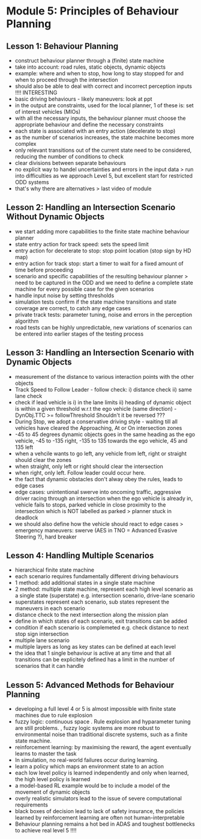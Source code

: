 # Module 5: Principles of Behaviour Planning
## Lesson 1: Behaviour Planning
- construct behaviour planner through a (finite) state machine
- take into account: road rules, static objects, dynamic objects
- example: where and when to stop, how long to stay stopped for and when to proceed through the intersection
- should also be able to deal with correct and incorrect perception inputs !!!! INTERESTING
- basic driving behaviours - likely maneuvers: look at ppt
- in the output are constraints, used for the local planner, 1 of these is: set of interest vehicles (MIOs)
- with all the necessary inputs, the behaviour planner must choose the appropriate behaviour and define the necessary constraints 
- each state is associated with an entry action (decelerate to stop)
- as the number of scenarios increases, the state machine becomes more complex
- only relevant transitions out of the current state need to be considered, reducing the number of conditions to check
- clear divisions between separate behaviours
- no explicit way to handel uncertainties and errors in the input data > run into difficulties as we approach Level 5, but excellent start for restricted ODD systems
- that's why there are alternatives > last video of module

## Lesson 2: Handling an Intersection Scenario Without Dynamic Objects
- we start adding more capabilities to the finite state machine behaviour planner
- state entry action for track speed: sets the speed limit
- entry action for decelerate to stop: stop point location (stop sign by HD map)
- entry action for track stop: start a timer to wait for a fixed amount of time before proceeding
- scenario and specific capabilities of the resulting behaviour planner > need to be captured in the ODD and we need to define a complete state machine for every possible case for the given scenarios
- handle input noise by setting thresholds
- simulation tests confirm if the state machine transitions and state coverage are correct, to catch any edge cases
- private track tests: parameter tuning, noise and errors in the perception algorithm
- road tests can be highly unpredictable, new variations of scenarios can be entered into earlier stages of the testing process

## Lesson 3: Handling an Intersection Scenario with Dynamic Objects
- measurement of the distance to various interaction points with the other objects
- Track Speed to Follow Leader - follow check: i) distance check ii) same lane check
- check if lead vehicle is i) in the lane limits ii) heading of dynamic object is within a given threshold w.r.t the ego vehicle (same direction) - DynObj.TTC >= followThreshold Shouldn't it be reversed ???
- During Stop, we adopt a conservative driving style - waiting till all vehicles have cleared the Approaching, At or On intersection zones
- -45 to 45 degrees dynamic objects goes in the same heading as the ego vehicle, -45 to -135 right, -135 to 135 towards the ego vehicle, 45 and 135 left
- when a vehcile wants to go left, any vehicle from left, right or straight should clear the zones
- when straight, only left or right should clear the intersection
- when right, only left. Follow leader could occur here.
- the fact that dynamic obstacles don't alway obey the rules, leads to edge cases
- edge cases: unintentional swerve into oncoming traffic, aggressive driver racing through an intersection when the ego vehicle is already in, vehicle fails to stops, parked vehicle in close proximity to the intersection which is NOT labelled as parked > planner stuck in deadlock
- we should also define how the vehicle should react to edge cases > emergency maneuvers: swerve (AES in TNO = Advanced Evasive Steering ?), hard breaker

## Lesson 4: Handling Multiple Scenarios
- hierarchical finite state machine
- each scenario requires fundamentally different driving behaviours
- 1 method: add additional states in a single state machine
- 2 method: multiple state machine, represent each high level scenario as a single state (superstate) e.g. intersection scenario, drive-lane scenario
- superstates represent each scenario, sub states represent the maneuvers in each scenario
- distance check to the next intersection along the mission plan
- define in which states of each scenario, exit transitions can be added
- condition if each scenario is complemeted e.g. check distance to next stop sign intersection
- multiple lane scenario
- multiple layers as long as key states can be defined at each level
- the idea that 1 single behaviour is active at any time and that all transitions can be explicitely defined has a limit in the number of scenarios that it can handle

## Lesson 5: Advanced Methods for Behaviour Planning
- developing a full level 4 or 5 is almost impossible with finite state machines due to rule explosion
- fuzzy logic: continuous space . Rule explosion and hyparameter tuning are still problems. , fuzzy logic systems are more robust to environmental noise than traditional discrete systems, such as a finite state machine.
- reinforcement learning: by maximising the reward, the agent eventually learns to master the task
- In simulation, no real-world failures occur during learning.
- learn a policy which maps an environment state to an action
- each low level policy is learned independently and only when learned, the high level policy is learned
- a model-based RL example would be to include a model of the movement of dynamic objects
- overly realistic simulators lead to the issue of severe computational requirements
- black boxes of decision lead to lack of safety insurance, the policies learned by reinforcement learning are often not human-interpretable
- Behaviour planning remains a hot bed in ADAS and toughest bottlenecks to achieve real level 5 !!!!
